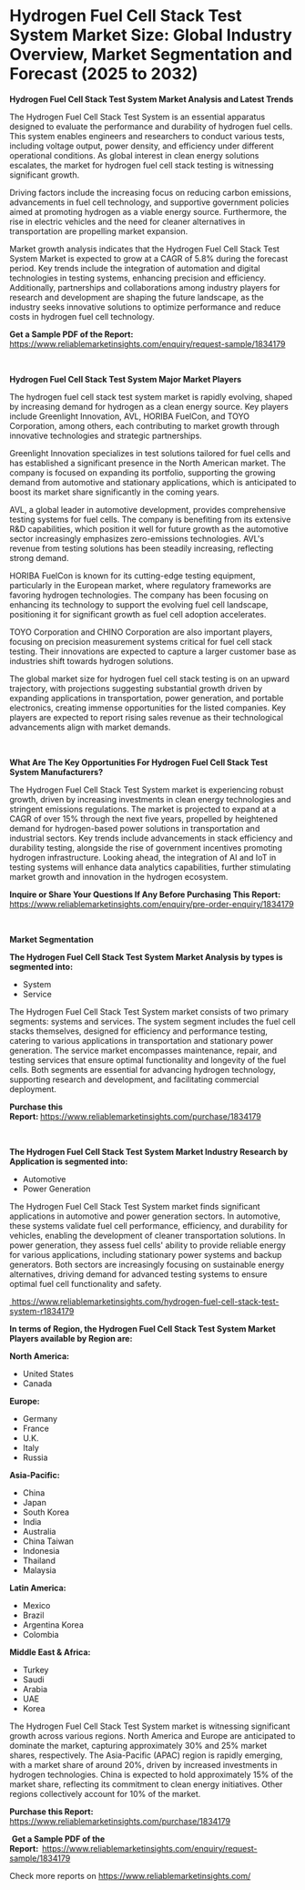 <p><h1>Hydrogen Fuel Cell Stack Test System Market Size: Global Industry Overview, Market Segmentation and Forecast (2025 to 2032)</h1></p><p><strong>Hydrogen Fuel Cell Stack Test System Market Analysis and Latest Trends</strong></p>
<p><p>The Hydrogen Fuel Cell Stack Test System is an essential apparatus designed to evaluate the performance and durability of hydrogen fuel cells. This system enables engineers and researchers to conduct various tests, including voltage output, power density, and efficiency under different operational conditions. As global interest in clean energy solutions escalates, the market for hydrogen fuel cell stack testing is witnessing significant growth.</p><p>Driving factors include the increasing focus on reducing carbon emissions, advancements in fuel cell technology, and supportive government policies aimed at promoting hydrogen as a viable energy source. Furthermore, the rise in electric vehicles and the need for cleaner alternatives in transportation are propelling market expansion.</p><p>Market growth analysis indicates that the Hydrogen Fuel Cell Stack Test System Market is expected to grow at a CAGR of 5.8% during the forecast period. Key trends include the integration of automation and digital technologies in testing systems, enhancing precision and efficiency. Additionally, partnerships and collaborations among industry players for research and development are shaping the future landscape, as the industry seeks innovative solutions to optimize performance and reduce costs in hydrogen fuel cell technology.</p></p>
<p><strong>Get a Sample PDF of the Report:&nbsp;</strong> <a href="https://www.reliablemarketinsights.com/enquiry/request-sample/1834179?utm_campaign=3493&utm_medium=2&utm_source=Github&utm_content=ia&utm_term=07042025&utm_id=hydrogen-fuel-cell-stack-test-system">https://www.reliablemarketinsights.com/enquiry/request-sample/1834179</a></p>
<p>&nbsp;</p>
<p><strong>Hydrogen Fuel Cell Stack Test System Major Market Players</strong></p>
<p><p>The hydrogen fuel cell stack test system market is rapidly evolving, shaped by increasing demand for hydrogen as a clean energy source. Key players include Greenlight Innovation, AVL, HORIBA FuelCon, and TOYO Corporation, among others, each contributing to market growth through innovative technologies and strategic partnerships.</p><p>Greenlight Innovation specializes in test solutions tailored for fuel cells and has established a significant presence in the North American market. The company is focused on expanding its portfolio, supporting the growing demand from automotive and stationary applications, which is anticipated to boost its market share significantly in the coming years.</p><p>AVL, a global leader in automotive development, provides comprehensive testing systems for fuel cells. The company is benefiting from its extensive R&D capabilities, which position it well for future growth as the automotive sector increasingly emphasizes zero-emissions technologies. AVL's revenue from testing solutions has been steadily increasing, reflecting strong demand.</p><p>HORIBA FuelCon is known for its cutting-edge testing equipment, particularly in the European market, where regulatory frameworks are favoring hydrogen technologies. The company has been focusing on enhancing its technology to support the evolving fuel cell landscape, positioning it for significant growth as fuel cell adoption accelerates.</p><p>TOYO Corporation and CHINO Corporation are also important players, focusing on precision measurement systems critical for fuel cell stack testing. Their innovations are expected to capture a larger customer base as industries shift towards hydrogen solutions.</p><p>The global market size for hydrogen fuel cell stack testing is on an upward trajectory, with projections suggesting substantial growth driven by expanding applications in transportation, power generation, and portable electronics, creating immense opportunities for the listed companies. Key players are expected to report rising sales revenue as their technological advancements align with market demands.</p></p>
<p>&nbsp;</p>
<p><strong>What Are The Key Opportunities For Hydrogen Fuel Cell Stack Test System Manufacturers?</strong></p>
<p><p>The Hydrogen Fuel Cell Stack Test System market is experiencing robust growth, driven by increasing investments in clean energy technologies and stringent emissions regulations. The market is projected to expand at a CAGR of over 15% through the next five years, propelled by heightened demand for hydrogen-based power solutions in transportation and industrial sectors. Key trends include advancements in stack efficiency and durability testing, alongside the rise of government incentives promoting hydrogen infrastructure. Looking ahead, the integration of AI and IoT in testing systems will enhance data analytics capabilities, further stimulating market growth and innovation in the hydrogen ecosystem.</p></p>
<p><strong>Inquire or Share Your Questions If Any Before Purchasing This Report:</strong> <a href="https://www.reliablemarketinsights.com/enquiry/pre-order-enquiry/1834179?utm_campaign=3493&utm_medium=2&utm_source=Github&utm_content=ia&utm_term=07042025&utm_id=hydrogen-fuel-cell-stack-test-system">https://www.reliablemarketinsights.com/enquiry/pre-order-enquiry/1834179</a></p>
<p>&nbsp;</p>
<p><strong>Market Segmentation</strong></p>
<p><strong>The Hydrogen Fuel Cell Stack Test System Market Analysis by types is segmented into:</strong></p>
<p><ul><li>System</li><li>Service</li></ul></p>
<p><p>The Hydrogen Fuel Cell Stack Test System market consists of two primary segments: systems and services. The system segment includes the fuel cell stacks themselves, designed for efficiency and performance testing, catering to various applications in transportation and stationary power generation. The service market encompasses maintenance, repair, and testing services that ensure optimal functionality and longevity of the fuel cells. Both segments are essential for advancing hydrogen technology, supporting research and development, and facilitating commercial deployment.</p></p>
<p><strong>Purchase this Report:&nbsp;</strong><a href="https://www.reliablemarketinsights.com/purchase/1834179?utm_campaign=3493&utm_medium=2&utm_source=Github&utm_content=ia&utm_term=07042025&utm_id=hydrogen-fuel-cell-stack-test-system">https://www.reliablemarketinsights.com/purchase/1834179</a></p>
<p>&nbsp;</p>
<p><strong>The Hydrogen Fuel Cell Stack Test System Market Industry Research by Application is segmented into:</strong></p>
<p><ul><li>Automotive</li><li>Power Generation</li></ul></p>
<p><p>The Hydrogen Fuel Cell Stack Test System market finds significant applications in automotive and power generation sectors. In automotive, these systems validate fuel cell performance, efficiency, and durability for vehicles, enabling the development of cleaner transportation solutions. In power generation, they assess fuel cells' ability to provide reliable energy for various applications, including stationary power systems and backup generators. Both sectors are increasingly focusing on sustainable energy alternatives, driving demand for advanced testing systems to ensure optimal fuel cell functionality and safety.</p></p>
<p><a href="https://www.reliablemarketinsights.com/hydrogen-fuel-cell-stack-test-system-r1834179?utm_campaign=3493&utm_medium=2&utm_source=Github&utm_content=ia&utm_term=07042025&utm_id=hydrogen-fuel-cell-stack-test-system">&nbsp;https://www.reliablemarketinsights.com/hydrogen-fuel-cell-stack-test-system-r1834179</a></p>
<p><strong>In terms of Region, the Hydrogen Fuel Cell Stack Test System Market Players available by Region are:</strong></p>
<p>
    <p> <strong> North America: </strong>
        <ul>
            <li>United States</li>
            <li>Canada</li>
        </ul>
        </p> 
    <p> <strong> Europe: </strong>
        <ul>
            <li>Germany</li>
            <li>France</li>
            <li>U.K.</li>
            <li>Italy</li>
            <li>Russia</li>
        </ul>
        </p> 
    <p> <strong> Asia-Pacific: </strong>
        <ul>
            <li>China</li>
            <li>Japan</li>
            <li>South Korea</li>
            <li>India</li>
            <li>Australia</li>
            <li>China Taiwan</li>
            <li>Indonesia</li>
            <li>Thailand</li>
            <li>Malaysia</li>
        </ul>
        </p> 
    <p> <strong> Latin America: </strong>
        <ul>
            <li>Mexico</li>
            <li>Brazil</li>
            <li>Argentina Korea</li>
            <li>Colombia</li>
        </ul>
        </p> 
    <p> <strong> Middle East & Africa: </strong>
        <ul>
            <li>Turkey</li>
            <li>Saudi</li>
            <li>Arabia</li>
            <li>UAE</li>
            <li>Korea</li>
        </ul>
    </p>
    </p>
<p><p>The Hydrogen Fuel Cell Stack Test System market is witnessing significant growth across various regions. North America and Europe are anticipated to dominate the market, capturing approximately 30% and 25% market shares, respectively. The Asia-Pacific (APAC) region is rapidly emerging, with a market share of around 20%, driven by increased investments in hydrogen technologies. China is expected to hold approximately 15% of the market share, reflecting its commitment to clean energy initiatives. Other regions collectively account for 10% of the market.</p></p>
<p><strong>Purchase this Report: </strong><a href="https://www.reliablemarketinsights.com/purchase/1834179?utm_campaign=3493&utm_medium=2&utm_source=Github&utm_content=ia&utm_term=07042025&utm_id=hydrogen-fuel-cell-stack-test-system">https://www.reliablemarketinsights.com/purchase/1834179</a></p>
<p>&nbsp;<strong>Get a Sample PDF of the Report:&nbsp;&nbsp;</strong><a href="https://www.reliablemarketinsights.com/enquiry/request-sample/1834179?utm_campaign=3493&utm_medium=2&utm_source=Github&utm_content=ia&utm_term=07042025&utm_id=hydrogen-fuel-cell-stack-test-system">https://www.reliablemarketinsights.com/enquiry/request-sample/1834179</a></p>
<p><strong></strong></p>
<p>Check more reports on <a href="https://www.reliablemarketinsights.com/?utm_campaign=3493&utm_medium=2&utm_source=Github&utm_content=ia&utm_term=07042025&utm_id=hydrogen-fuel-cell-stack-test-system">https://www.reliablemarketinsights.com/</a></p>